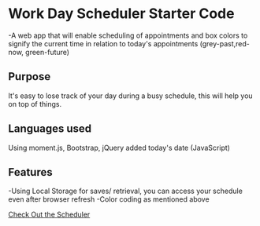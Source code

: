 # Work Day Scheduler Starter Code
-A web app that will enable scheduling of appointments and box colors to signify the current time in relation to today's appointments (grey-past,red-now, green-future) 
## Purpose
It's easy to lose track of your day during a busy schedule, this will help you on top of things. 
## Languages used
 Using moment.js, Bootstrap, jQuery added today's date (JavaScript)
## Features
-Using Local Storage for saves/ retrieval, you can access your schedule even after browser refresh
-Color coding as mentioned above

[Check Out the Scheduler](https://raw.githubusercontent.com/Jonathan-84/super-disco/master/assets/Scheduler%20Page.png)
